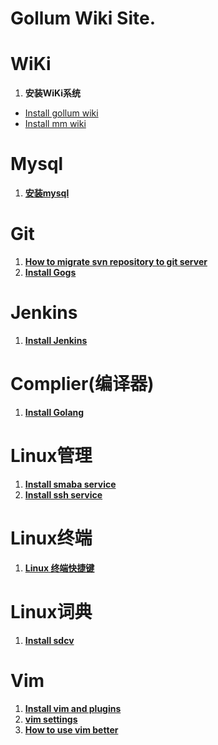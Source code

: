 <h1> Gollum Wiki Site. </h1>


# WiKi
1. **安装WiKi系统**  
  * [Install gollum wiki](/it/server/wiki/install-gollum)
  * [Install mm wiki](/it/server/wiki/Install-mm-wiki)

# Mysql
1. **[安装mysql](/it/mysql/Install-Mysql)**
 
# Git
1. **[How to migrate svn repository to git server](/it/server/git/introduce_migrate_svn_to_git)**
2. **[Install Gogs](/it/server/git/Install-Gogs)**

# Jenkins
1. **[Install Jenkins](/it/server/jenkins/Install-Jenkins)**

# Complier(编译器)
1. **[Install Golang](/it/complier/Install-Golang)**
 
# Linux管理
1. **[Install smaba service](/it/linux/system_manage/Install-smaba-service)**
2. **[Install ssh service](/it/linux/system_manage/Install-ssh-service)**

# Linux终端
1. **[Linux 终端快捷键](/it/linux/terminal/Linux-terminal-shortcut)**

# Linux词典
1. **[Install sdcv](/it/linux/software/dict/install-sdcv)**

# Vim
1. **[Install vim and plugins](/it/editor/vim/Install-vim-plugins)**
2. **[vim settings](/it/editor/vim/vim-setting)**
3. **[How to use vim better](/it/editor/vim/Introduce-vim-usage)**